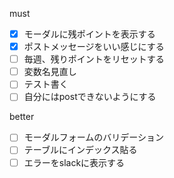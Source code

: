 must
- [x] モーダルに残ポイントを表示する
- [x] ポストメッセージをいい感じにする
- [ ] 毎週、残りポイントをリセットする
- [ ] 変数名見直し
- [ ] テスト書く
- [ ] 自分にはpostできないようにする

better
- [ ] モーダルフォームのバリデーション
- [ ] テーブルにインデックス貼る
- [ ] エラーをslackに表示する
